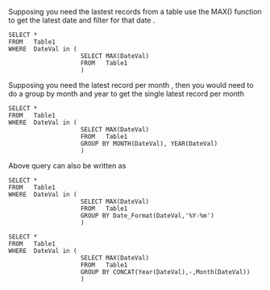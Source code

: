 Supposing you need the lastest records from a table use the MAX() function to get the latest date and filter for that date . 

```
SELECT * 
FROM   Table1
WHERE  DateVal in (
                    SELECT MAX(DateVal) 
                    FROM   Table1 
                    )
```

Supposing you need the latest record per month , then you would need to do a group by month and year to get the single latest record per month 

```
SELECT * 
FROM   Table1
WHERE  DateVal in (
                    SELECT MAX(DateVal) 
                    FROM   Table1
                    GROUP BY MONTH(DateVal), YEAR(DateVal) 
                    )
```

Above query can also be written as 

```
SELECT * 
FROM   Table1
WHERE  DateVal in (
                    SELECT MAX(DateVal) 
                    FROM   Table1
                    GROUP BY Date_Format(DateVal,'%Y-%m') 
                    )
```

```
SELECT * 
FROM   Table1
WHERE  DateVal in (
                    SELECT MAX(DateVal) 
                    FROM   Table1
                    GROUP BY CONCAT(Year(DateVal),-,Month(DateVal)) 
                    )
```
